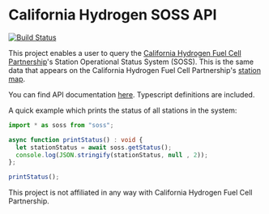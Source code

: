 # California Hydrogen SOSS API

[![Build Status](https://travis-ci.org/no2chem/soss-js.svg?branch=master)](https://travis-ci.org/no2chem/soss-js)

This project enables a user to query the [California Hydrogen Fuel Cell Partnership](https://cafcp.org)'s
Station Operational Status System (SOSS). This is the same data that appears on the California Hydrogen Fuel Cell
Partnership's [station map](https://cafcp.org/stationmap).

You can find API documentation [here](https://no2chem.github.io/soss-js/). Typescript definitions are included.

A quick example which prints the status of all stations in the system:
```typescript
import * as soss from "soss";

async function printStatus() : void {
  let stationStatus = await soss.getStatus();
  console.log(JSON.stringify(stationStatus, null , 2));
};

printStatus();
```

This project is not affiliated in any way with  California Hydrogen Fuel Cell Partnership.